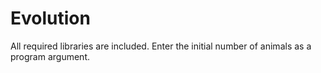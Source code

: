 # Evolution
All required libraries are included.
Enter the initial number of animals as a program argument.
